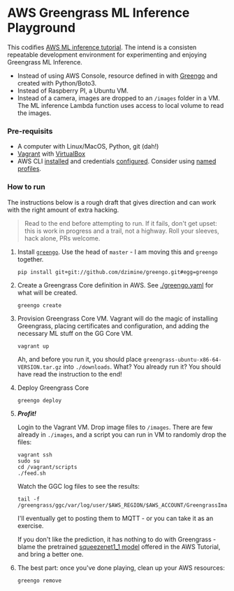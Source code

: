 # AWS Greengrass ML Inference Playground

This codifies [AWS ML inference tutorial](https://docs.aws.amazon.com/greengrass/latest/developerguide/ml-console.html). The intend is a consisten repeatable development environment for experimenting and enjoying Greengrass ML Inference.

* Instead of using AWS Console, resource defined in with [Greengo](http://greengo.io) and created with Python/Boto3.
* Instead of Raspberry PI, a Ubuntu VM.
* Instead of a camera, images are dropped to an `/images` folder in a VM. The ML inference Lambda function
  uses access to local volume to read the images.

### Pre-requisits

* A computer with Linux/MacOS, Python, git (dah!)
* [Vagrant](https://www.vagrantup.com/docs/installation/) with [VirtualBox](https://www.virtualbox.org/wiki/Downloads)
* AWS CLI [installed](http://docs.aws.amazon.com/cli/latest/userguide/installing.html) and credentials
  [configured](http://docs.aws.amazon.com/cli/latest/userguide/cli-chap-getting-started.html).
  Consider using [named profiles](https://docs.aws.amazon.com/cli/latest/userguide/cli-multiple-profiles.html).

### How to run
The instructions below is a rough draft that gives direction and can work with the right amount of extra hacking.

> Read to the end before attempting to run.
> If it fails, don't get upset: this is work in progress and a trail, not a highway.
> Roll your sleeves, hack alone, PRs welcome.


1. Install [`greengo`](http://greengo.io). Use the head of `master` - I am moving this and `greengo` together.

    ```
    pip install git+git://github.com/dzimine/greengo.git#egg=greengo
    ```

2. Create a Greengrass Core definition in AWS. See [./greengo.yaml](./greengo.yaml) for what will be created.

    ```
    greengo create
    ```

3. Provision Greengrass Core VM. Vagrant will do the magic of installing Greengrass, placing certificates and configuration,
    and adding the necessary ML stuff on the GG Core VM.

    ```
    vagrant up
    ```
    Ah, and before you run it, you should place `greengrass-ubuntu-x86-64-VERSION.tar.gz` into `./downloads`.
    What? You already run it? You should have read the instruction to the end!

4. Deploy Greengrass Core

    ```
    greengo deploy
    ```

5. ***Profit!***
   
   Login to the Vagrant VM. Drop image files to `/images`. There are few already in `./images`, and a script you can run in VM to randomly drop the files:
   
   ```
   vagrant ssh
   sudo su
   cd /vagrant/scripts
   ./feed.sh
   ```
   Watch the GGC log files to see the results:
   
   ```
   tail -f /greengrass/ggc/var/log/user/$AWS_REGION/$AWS_ACCOUNT/GreengrassImageClassification.log
   ```

   I'll eventually get to posting them to MQTT - or you can take it as an exercise.
   
   If you don't like the prediction, it has nothing to do with Greengrass - blame the pretrained [squeezenet1_1 model](http://data.dmlc.ml/mxnet/models/imagenet/squeezenet/) offered in the AWS Tutorial, and bring a better one.

6. The best part: once you've done playing, clean up your AWS resources:

    ```
    greengo remove
    ```

